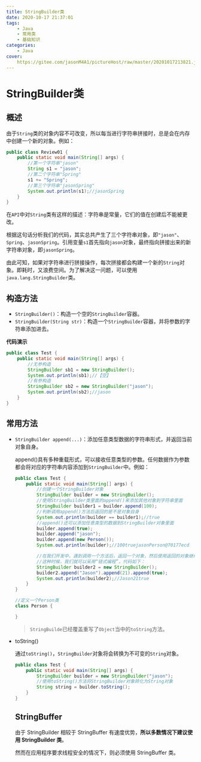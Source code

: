 ```yaml
---
title: StringBuilder类
date: 2020-10-17 21:37:01
tags:	
	- Java
	- 常用类
	- 基础知识
categories:
	- Java
cover:
	https://gitee.com/jasonM4A1/pictureHost/raw/master/20201017213821.jpg
---
```


# StringBuilder类

## 概述

由于`String`类的对象内容不可改变，所以每当进行字符串拼接时，总是会在内存中创建一个新的对象。例如：

~~~java
public class Review01 {
    public static void main(String[] args) {
        //第一个字符串"jason"
        String s1 = "jason";
        //第二个字符串"Spring"
        s1 += "Spring";
        //第三个字符串"jasonSpring"
        System.out.println(s1);//jasonSpring
    }
}
~~~

在`API`中对`String`类有这样的描述：字符串是常量，它们的值在创建后不能被更改。

根据这句话分析我们的代码，其实总共产生了三个字符串对象，即`"jason"`、`Spring`、`jasonSpring`。引用变量`s1`首先指向`jason`对象，最终指向拼接出来的新字符串对象，即`jasonSpring`。

由此可知，如果对字符串进行拼接操作，每次拼接都会构建一个新的`String`对象。即耗时，又浪费空间。为了解决这一问题，可以使用`java.lang.StringBuilder`类。

## 构造方法

+ `StringBuilder()`：构造一个空的`StringBuilder`容器。
+ `StringBuilder(String str)`：构造一个`StringBuilder`容器，并将参数的字符串添加进去。

**代码演示**

~~~java
public class Test {
    public static void main(String[] args) {
        //无参构造
        StringBuilder sb1 = new StringBuilder();
        System.out.println(sb1);//【空】
        //有参构造
        StringBuilder sb2 = new StringBuilder("jason");
        System.out.println(sb2);//jason
    }
}
~~~

## 常用方法

+ `StringBuilder append(...)`：添加任意类型数据的字符串形式，并返回当前对象自身。

  append()具有多种重载形式，可以接收任意类型的参数。任何数据作为参数都会将对应的字符串内容添加到`StringBuilder`中。例如：

  ~~~java
  public class Test {
      public static void main(String[] args) {
          //创建一个StringBuilder对象
          StringBuilder builder = new StringBuilder();
          //使用StringBuilder类里面的append()来添加其他对象到字符串里面
          StringBuilder builder1 = builder.append(100);
          //判断调用append()方法后返回的是不是对象自身
          System.out.println(builder == builder1);//true
          //append()还可以添加任意类型的数据到StringBuilder对象里面
          builder.append(true);
          builder.append("jason");
          builder.append(new Person());
          System.out.println(builder);//100truejasonPerson@70177ecd
  
          //在我们开发中，遇到调用一个方法后，返回一个对象，然后使用返回的对象继续调用方法。
          //这种时候，我们就可以采用“链式编程”，代码如下：
          StringBuilder builder2 = new StringBuilder();
          builder2.append("Jason").append(21).append(true);
          System.out.println(builder2);//Jason21true
      }
  }
  
  //定义一个Person类
  class Person {
  
  }
  ~~~

  > `StringBuilde`已经覆盖重写了`Object`当中的`toString`方法。

+ toString()

  通过`toString()`，`StringBuilder`对象将会转换为不可变的`String`对象。

  ~~~java
  public class Test {
      public static void main(String[] args) {
          StringBuilder builder = new StringBuilder("jason");
          //使用toString()方法将StringBuilder对象转化为String对象
          String string = builder.toString();
      }
  }
  ~~~

  ## StringBuffer
  
  由于 StringBuilder 相较于 StringBuffer 有速度优势，**所以多数情况下建议使用 StringBuilder 类**。
  
  然而在应用程序要求线程安全的情况下，则必须使用 StringBuffer 类。